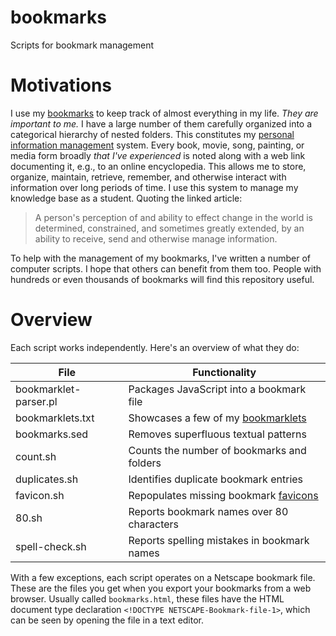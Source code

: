 # bookmarks

Scripts for bookmark management

<!--
	FILENAME: README.md
	AUTHOR: Zachary Krepelka
	DATE: Thursday, January 4th, 2024
-->

# Motivations

I use my [bookmarks][1] to keep track of almost everything in my life.  *They
are important to me.*  I have a large number of them carefully organized into a
categorical hierarchy of nested folders.  This constitutes my [personal
information management][2] system.  Every book, movie, song, painting, or media
form broadly *that I've experienced* is noted along with a web link documenting
it, e.g., to an online encyclopedia.  This allows me to store, organize,
maintain, retrieve, remember, and otherwise interact with information over long
periods of time.  I use this system to manage my knowledge base as a student.
Quoting the linked article:

> A person's perception of and ability to effect change in the world is
> determined, constrained, and sometimes greatly extended, by an ability to
> receive, send and otherwise manage information.

To help with the management of my bookmarks, I've written a number of computer
scripts.  I hope that others can benefit from them too.  People with hundreds or
even thousands of bookmarks will find this repository useful.

# Overview

Each script works independently.  Here's an overview of what they do:

|  File                 | Functionality                               |
| --------------------- | ------------------------------------------  |
| bookmarklet-parser.pl | Packages JavaScript into a bookmark file    |
| bookmarklets.txt      | Showcases a few of my [bookmarklets][3]     |
| bookmarks.sed         | Removes superfluous textual patterns        |
| count.sh              | Counts the number of bookmarks and folders  |
| duplicates.sh         | Identifies duplicate bookmark entries       |
| favicon.sh            | Repopulates missing bookmark [favicons][4]  |
| 80.sh                 | Reports bookmark names over 80 characters   |
| spell-check.sh        | Reports spelling mistakes in bookmark names |

With a few exceptions, each script operates on a Netscape bookmark file. These
are the files you get when you export your bookmarks from a web browser. Usually
called `bookmarks.html`, these files have the HTML document type declaration
`<!DOCTYPE NETSCAPE-Bookmark-file-1>`, which can be seen by opening the file in
a text editor.

<!-- References -->

[1]: https://en.wikipedia.org/wiki/Bookmark_(digital)
[2]: https://en.wikipedia.org/wiki/Personal_information_management
[3]: https://en.wikipedia.org/wiki/Bookmarklet
[4]: https://en.wikipedia.org/wiki/Favicon
